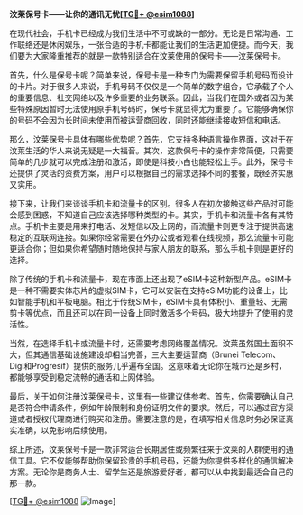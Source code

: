 **汶莱保号卡——让你的通讯无忧[[TG💪+ @esim1088](https://t.me/s/esim1088)]**

在现代社会，手机卡已经成为我们生活中不可或缺的一部分。无论是日常沟通、工作联络还是休闲娱乐，一张合适的手机卡都能让我们的生活更加便捷。而今天，我们要为大家隆重推荐的就是一款特别适合在汶莱使用的保号卡——汶莱保号卡。

首先，什么是保号卡呢？简单来说，保号卡是一种专门为需要保留手机号码而设计的卡片。对于很多人来说，手机号码不仅仅是一个简单的数字组合，它承载了个人的重要信息、社交网络以及许多重要的业务联系。因此，当我们在国外或者因为某些特殊原因暂时无法使用原手机号码时，保号卡就显得尤为重要了。它能够确保你的号码不会因为长时间未使用而被运营商回收，同时还能继续接收短信和电话。

那么，汶莱保号卡具体有哪些优势呢？首先，它支持多种语言操作界面，这对于在汶莱生活的华人来说无疑是一大福音。其次，这款保号卡的操作非常简便，只需要简单的几步就可以完成注册和激活，即使是科技小白也能轻松上手。此外，保号卡还提供了灵活的资费方案，用户可以根据自己的需求选择不同的套餐，既经济实惠又实用。

接下来，让我们来谈谈手机卡和流量卡的区别。很多人在初次接触这些产品时可能会感到困惑，不知道自己应该选择哪种类型的卡。其实，手机卡和流量卡各有其特点。手机卡主要是用来打电话、发短信以及上网的，而流量卡则更专注于提供高速稳定的互联网连接。如果你经常需要在外办公或者观看在线视频，那么流量卡可能更适合你；但如果你希望随时随地保持与家人朋友的联系，那么手机卡则是更好的选择。

除了传统的手机卡和流量卡，现在市面上还出现了eSIM卡这种新型产品。eSIM卡是一种不需要实体芯片的虚拟SIM卡，它可以安装在支持eSIM功能的设备上，比如智能手机和平板电脑。相比于传统SIM卡，eSIM卡具有体积小、重量轻、无需剪卡等优点，而且还可以在同一设备上同时激活多个号码，极大地提升了使用的灵活性。

当然，在选择手机卡或流量卡时，还需要考虑网络覆盖情况。汶莱虽然国土面积不大，但其通信基础设施建设却相当完善，三大主要运营商（Brunei Telecom、Digi和Progresif）提供的服务几乎遍布全国。这意味着无论你在城市还是乡村，都能够享受到稳定流畅的通话和上网体验。

最后，关于如何注册汶莱保号卡，这里有一些建议供参考。首先，你需要确认自己是否符合申请条件，例如年龄限制和身份证明文件的要求。然后，可以通过官方渠道或者授权代理商进行购买和注册。需要注意的是，在填写相关信息时务必保证真实准确，以免影响后续使用。

综上所述，汶莱保号卡是一款非常适合长期居住或频繁往来于汶莱的人群使用的通信工具。它不仅能够帮助你保留珍贵的手机号码，还能为你提供多样化的通信解决方案。无论你是商务人士、留学生还是旅游爱好者，都可以从中找到最适合自己的那一款。

[[TG💪+ @esim1088](https://t.me/s/esim1088) ![Image](https://i.postimg.cc/4NQfJmqS/Snipaste-2025-05-13-00-14-12.png)]
